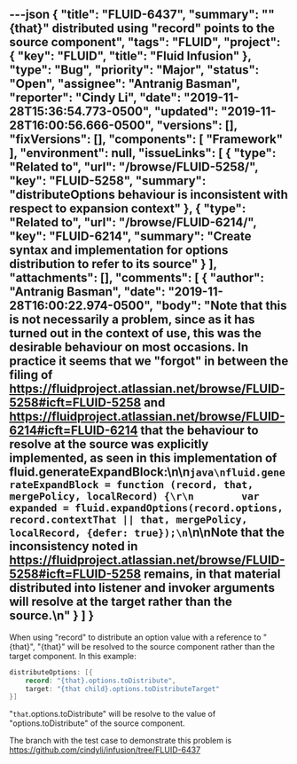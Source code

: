 ---json
{
  "title": "FLUID-6437",
  "summary": "\"{that}\" distributed using \"record\" points to the source component",
  "tags": "FLUID",
  "project": {
    "key": "FLUID",
    "title": "Fluid Infusion"
  },
  "type": "Bug",
  "priority": "Major",
  "status": "Open",
  "assignee": "Antranig Basman",
  "reporter": "Cindy Li",
  "date": "2019-11-28T15:36:54.773-0500",
  "updated": "2019-11-28T16:00:56.666-0500",
  "versions": [],
  "fixVersions": [],
  "components": [
    "Framework"
  ],
  "environment": null,
  "issueLinks": [
    {
      "type": "Related to",
      "url": "/browse/FLUID-5258/",
      "key": "FLUID-5258",
      "summary": "distributeOptions behaviour is inconsistent with respect to expansion context"
    },
    {
      "type": "Related to",
      "url": "/browse/FLUID-6214/",
      "key": "FLUID-6214",
      "summary": "Create syntax and implementation for options distribution to refer to its source"
    }
  ],
  "attachments": [],
  "comments": [
    {
      "author": "Antranig Basman",
      "date": "2019-11-28T16:00:22.974-0500",
      "body": "Note that this is not necessarily a problem, since as it has turned out in the context of use, this was the desirable behaviour on most occasions. In practice it seems that we \"forgot\" in between the filing of <https://fluidproject.atlassian.net/browse/FLUID-5258#icft=FLUID-5258> and <https://fluidproject.atlassian.net/browse/FLUID-6214#icft=FLUID-6214> that the behaviour to resolve at the source was explicitly implemented, as seen in this implementation of fluid.generateExpandBlock:\n\n```java\nfluid.generateExpandBlock = function (record, that, mergePolicy, localRecord) {\r\n        var expanded = fluid.expandOptions(record.options, record.contextThat || that, mergePolicy, localRecord, {defer: true});\n```\n\nNote that the inconsistency noted in <https://fluidproject.atlassian.net/browse/FLUID-5258#icft=FLUID-5258> remains, in that material distributed into listener and invoker arguments will resolve at the target rather than the source.\n"
    }
  ]
}
---
When using "record" to distribute an option value with a reference to "{that}", "{that}" will be resolved to the source component rather than the target component. In this example:

```java
distributeOptions: [{
    record: "{that}.options.toDistribute",
    target: "{that child}.options.toDistributeTarget"
}]
```

"`that`.options.toDistribute" will be resolve to the value of "options.toDistribute" of the source component.

The branch with the test case to demonstrate this problem is <https://github.com/cindyli/infusion/tree/FLUID-6437>

        